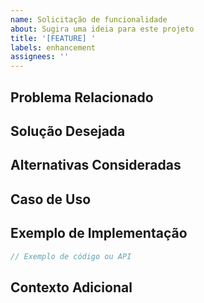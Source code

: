 ```yaml
---
name: Solicitação de funcionalidade
about: Sugira uma ideia para este projeto
title: '[FEATURE] '
labels: enhancement
assignees: ''
---
```


## Problema Relacionado
<!-- Uma descrição clara e concisa do problema que sua funcionalidade resolveria. Ex: Fico frustrado quando [...] -->

## Solução Desejada
<!-- Uma descrição clara e concisa do que você gostaria que acontecesse -->

## Alternativas Consideradas
<!-- Uma descrição clara e concisa de quaisquer soluções ou funcionalidades alternativas que você considerou -->

## Caso de Uso
<!-- Descreva como você usaria esta funcionalidade e como ela beneficiaria o projeto -->

## Exemplo de Implementação
<!-- Se possível, forneça um exemplo de como você imagina que a implementação seria -->
```typescript
// Exemplo de código ou API
```

## Contexto Adicional
<!-- Adicione qualquer outro contexto ou capturas de tela sobre a solicitação de funcionalidade aqui --> 